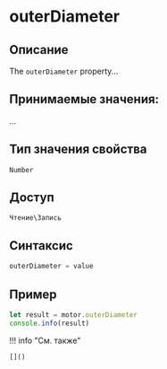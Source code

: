 # outerDiameter

## Описание
The `outerDiameter` property...

## Принимаемые значения:
...

## Тип значения свойства
`Number`

## Доступ
`Чтение\Запись`

## Синтаксис
```javascript
outerDiameter = value
```

## Пример
```javascript linenums="1"
let result = motor.outerDiameter
console.info(result)
```

!!! info "См. также"

    []()

